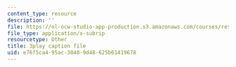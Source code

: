 ```yaml
---
content_type: resource
description: ''
file: https://ol-ocw-studio-app-production.s3.amazonaws.com/courses/res-6-008-digital-signal-processing-spring-2011/e76f5ca495ac30409d48625b61419678_JtJ3v__Rx7E.srt
file_type: application/x-subrip
resourcetype: Other
title: 3play caption file
uid: e76f5ca4-95ac-3040-9d48-625b61419678
---
```

